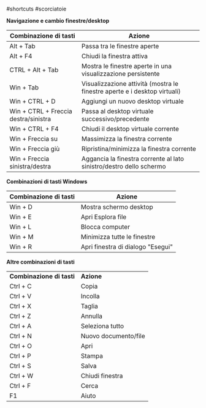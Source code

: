 #shortcuts #scorciatoie

**Navigazione e cambio finestre/desktop**

| **Combinazione di tasti**            | **Azione**                                                                |
| ------------------------------------ | ------------------------------------------------------------------------- |
| Alt + Tab                            | Passa tra le finestre aperte                                              |
| Alt + F4                             | Chiudi la finestra attiva                                                 |
| CTRL + Alt + Tab                     | Mostra le finestre aperte in una visualizzazione persistente              |
| Win + Tab                            | Visualizzazione attività (mostra le finestre aperte e i desktop virtuali) |
| Win + CTRL + D                       | Aggiungi un nuovo desktop virtuale                                        |
| Win + CTRL + Freccia destra/sinistra | Passa al desktop virtuale successivo/precedente                           |
| Win + CTRL + F4                      | Chiudi il desktop virtuale corrente                                       |
| Win + Freccia su                     | Massimizza la finestra corrente                                           |
| Win + Freccia giù                    | Ripristina/minimizza la finestra corrente                                 |
| Win + Freccia sinistra/destra        | Aggancia la finestra corrente al lato sinistro/destro dello schermo       |









**Combinazioni di tasti Windows**

| **Combinazione di tasti** | **Azione**                        |
| ------------------------- | --------------------------------- |
| Win + D                   | Mostra schermo desktop            |
| Win + E                   | Apri Esplora file                 |
| Win + L                   | Blocca computer                   |
| Win + M                   | Minimizza tutte le finestre       |
| Win + R                   | Apri finestra di dialogo "Esegui" |

**Altre combinazioni di tasti**

|                           |                      |
| ------------------------- | -------------------- |
| **Combinazione di tasti** | **Azione**           |
| Ctrl + C                  | Copia                |
| Ctrl + V                  | Incolla              |
| Ctrl + X                  | Taglia               |
| Ctrl + Z                  | Annulla              |
| Ctrl + A                  | Seleziona tutto      |
| Ctrl + N                  | Nuovo documento/file |
| Ctrl + O                  | Apri                 |
| Ctrl + P                  | Stampa               |
| Ctrl + S                  | Salva                |
| Ctrl + W                  | Chiudi finestra      |
| Ctrl + F                  | Cerca                |
| F1                        | Aiuto                |
